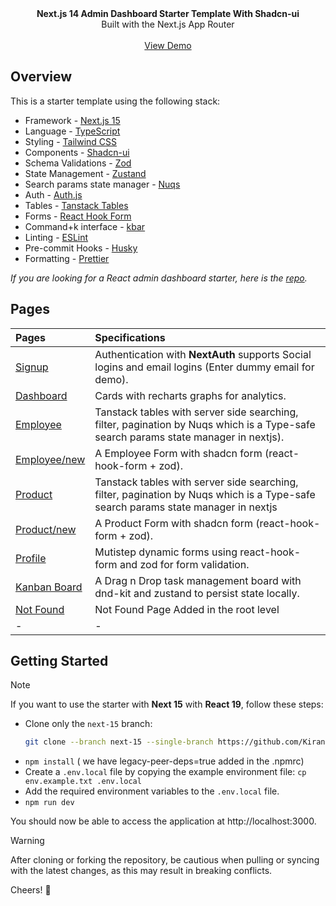 <picture>
  <source media="(prefers-color-scheme: dark)" srcset="https://user-images.githubusercontent.com/9113740/201498864-2a900c64-d88f-4ed4-b5cf-770bcb57e1f5.png">
  <source media="(prefers-color-scheme: light)" srcset="https://user-images.githubusercontent.com/9113740/201498152-b171abb8-9225-487a-821c-6ff49ee48579.png">
</picture>

<div align="center"><strong>Next.js 14 Admin Dashboard Starter Template With Shadcn-ui</strong></div>
<div align="center">Built with the Next.js App Router</div>
<br />
<div align="center">
<a href="https://next-shadcn-dashboard-starter.vercel.app">View Demo</a>
<span>
</div>

## Overview

This is a starter template using the following stack:

- Framework - [Next.js 15](https://nextjs.org/13)
- Language - [TypeScript](https://www.typescriptlang.org)
- Styling - [Tailwind CSS](https://tailwindcss.com)
- Components - [Shadcn-ui](https://ui.shadcn.com)
- Schema Validations - [Zod](https://zod.dev)
- State Management - [Zustand](https://zustand-demo.pmnd.rs)
- Search params state manager - [Nuqs](https://nuqs.47ng.com/)
- Auth - [Auth.js](https://authjs.dev/)
- Tables - [Tanstack Tables](https://ui.shadcn.com/docs/components/data-table)
- Forms - [React Hook Form](https://ui.shadcn.com/docs/components/form)
- Command+k interface - [kbar](https://kbar.vercel.app/)
- Linting - [ESLint](https://eslint.org)
- Pre-commit Hooks - [Husky](https://typicode.github.io/husky/)
- Formatting - [Prettier](https://prettier.io)

_If you are looking for a React admin dashboard starter, here is the [repo](https://github.com/Kiranism/react-shadcn-dashboard-starter)._

## Pages

| Pages                                                                                   | Specifications                                                                                                                      |
| :-------------------------------------------------------------------------------------- | :---------------------------------------------------------------------------------------------------------------------------------- |
| [Signup](https://next-shadcn-dashboard-starter.vercel.app/)                             | Authentication with **NextAuth** supports Social logins and email logins (Enter dummy email for demo).                              |
| [Dashboard](https://next-shadcn-dashboard-starter.vercel.app/dashboard)                 | Cards with recharts graphs for analytics.                                                                                           |
| [Employee](https://next-shadcn-dashboard-starter.vercel.app/dashboard/employee)         | Tanstack tables with server side searching, filter, pagination by Nuqs which is a Type-safe search params state manager in nextjs). |
| [Employee/new](https://next-shadcn-dashboard-starter.vercel.app/dashboard/employee/new) | A Employee Form with shadcn form (react-hook-form + zod).                                                                           |
| [Product](https://next-shadcn-dashboard-starter.vercel.app/dashboard/product)           | Tanstack tables with server side searching, filter, pagination by Nuqs which is a Type-safe search params state manager in nextjs   |
| [Product/new](https://next-shadcn-dashboard-starter.vercel.app/dashboard/product/new)   | A Product Form with shadcn form (react-hook-form + zod).                                                                            |
| [Profile](https://next-shadcn-dashboard-starter.vercel.app/dashboard/profile)           | Mutistep dynamic forms using react-hook-form and zod for form validation.                                                           |
| [Kanban Board](https://next-shadcn-dashboard-starter.vercel.app/dashboard/kanban)       | A Drag n Drop task management board with dnd-kit and zustand to persist state locally.                                              |
| [Not Found](https://next-shadcn-dashboard-starter.vercel.app/dashboard/notfound)        | Not Found Page Added in the root level                                                                                              |
| -                                                                                       | -                                                                                                                                   |

## Getting Started



> [!NOTE]  
> If you want to use the starter with  **Next 15** with **React 19**, follow these steps:
> - Clone only the `next-15` branch:
>   ```bash
>   git clone --branch next-15 --single-branch https://github.com/Kiranism/next-shadcn-dashboard-starter.git

- `npm install` ( we have legacy-peer-deps=true added in the .npmrc)
- Create a `.env.local` file by copying the example environment file:
  `cp env.example.txt .env.local`
- Add the required environment variables to the `.env.local` file.
- `npm run dev`

You should now be able to access the application at http://localhost:3000.


> [!WARNING]  
> After cloning or forking the repository, be cautious when pulling or syncing with the latest changes, as this may result in breaking conflicts.

Cheers! 🥂
